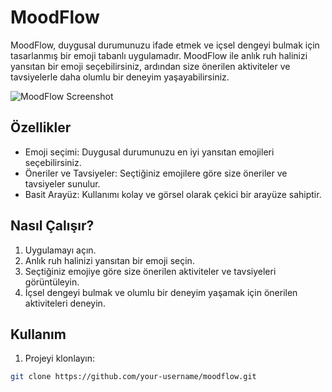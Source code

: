 # MoodFlow

MoodFlow, duygusal durumunuzu ifade etmek ve içsel dengeyi bulmak için tasarlanmış bir emoji tabanlı uygulamadır. MoodFlow ile anlık ruh halinizi yansıtan bir emoji seçebilirsiniz, ardından size önerilen aktiviteler ve tavsiyelerle daha olumlu bir deneyim yaşayabilirsiniz.

![MoodFlow Screenshot](screenshot.png)

## Özellikler

- Emoji seçimi: Duygusal durumunuzu en iyi yansıtan emojileri seçebilirsiniz.
- Öneriler ve Tavsiyeler: Seçtiğiniz emojilere göre size öneriler ve tavsiyeler sunulur.
- Basit Arayüz: Kullanımı kolay ve görsel olarak çekici bir arayüze sahiptir.

## Nasıl Çalışır?

1. Uygulamayı açın.
2. Anlık ruh halinizi yansıtan bir emoji seçin.
3. Seçtiğiniz emojiye göre size önerilen aktiviteler ve tavsiyeleri görüntüleyin.
4. İçsel dengeyi bulmak ve olumlu bir deneyim yaşamak için önerilen aktiviteleri deneyin.

## Kullanım

1. Projeyi klonlayın:

```bash
git clone https://github.com/your-username/moodflow.git
